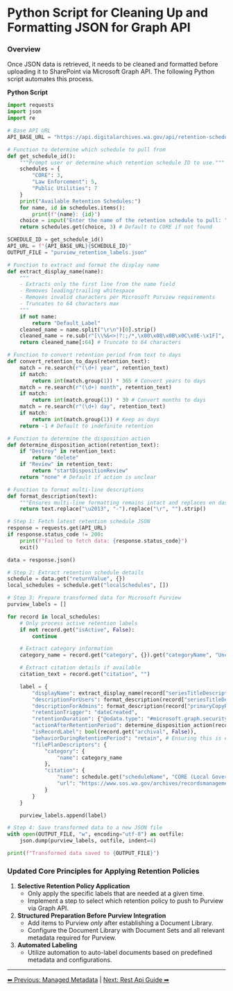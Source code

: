 <!-- description: Documentation about Python Script for Cleaning Up and Formatting JSON for Graph API for Your Organization. -->
# Python Script for Cleaning Up and Formatting JSON for Graph API

### Overview

Once JSON data is retrieved, it needs to be cleaned and formatted before uploading it to SharePoint via Microsoft Graph API. The following Python script automates this process.

**Python Script**
```python
import requests
import json
import re

# Base API URL
API_BASE_URL = "https://api.digitalarchives.wa.gov/api/retention-schedules/"

# Function to determine which schedule to pull from
def get_schedule_id():
	"""Prompt user or determine which retention schedule ID to use."""
	schedules = {
		"CORE": 3,
		"Law Enforcement": 5,
		"Public Utilities": 7
	}
	print("Available Retention Schedules:")
	for name, id in schedules.items():
		print(f"{name}: {id}")
	choice = input("Enter the name of the retention schedule to pull: ").strip()
	return schedules.get(choice, 3) # Default to CORE if not found

SCHEDULE_ID = get_schedule_id()
API_URL = f"{API_BASE_URL}{SCHEDULE_ID}"
OUTPUT_FILE = "purview_retention_labels.json"

# Function to extract and format the display name
def extract_display_name(name):
	"""
	- Extracts only the first line from the name field
	- Removes leading/trailing whitespace
	- Removes invalid characters per Microsoft Purview requirements
	- Truncates to 64 characters max
	"""
	if not name:
		return "Default_Label"
	cleaned_name = name.split("\r\n")[0].strip()
	cleaned_name = re.sub(r"[\\%&<>|?:;/*,\x00\x08\x0B\x0C\x0E-\x1F]", "", cleaned_name) # Remove invalid characters
	return cleaned_name[:64] # Truncate to 64 characters

# Function to convert retention period from text to days
def convert_retention_to_days(retention_text):
	match = re.search(r"(\d+) year", retention_text)
	if match:
		return int(match.group(1)) * 365 # Convert years to days
	match = re.search(r"(\d+) month", retention_text)
	if match:
		return int(match.group(1)) * 30 # Convert months to days
	match = re.search(r"(\d+) day", retention_text)
	if match:
		return int(match.group(1)) # Keep as days
	return -1 # Default to indefinite retention

# Function to determine the disposition action
def determine_disposition_action(retention_text):
	if "Destroy" in retention_text:
		return "delete"
	if "Review" in retention_text:
		return "startDispositionReview"
	return "none" # Default if action is unclear

# Function to format multi-line descriptions
def format_description(text):
	"""Ensures multi-line formatting remains intact and replaces en dashes"""
	return text.replace("\u2013", "-").replace("\r", "").strip()

# Step 1: Fetch latest retention schedule JSON
response = requests.get(API_URL)
if response.status_code != 200:
	print(f"Failed to fetch data: {response.status_code}")
	exit()

data = response.json()

# Step 2: Extract retention schedule details
schedule = data.get("returnValue", {})
local_schedules = schedule.get("localSchedules", [])

# Step 3: Prepare transformed data for Microsoft Purview
purview_labels = []

for record in local_schedules:
	# Only process active retention labels
	if not record.get("isActive", False):
		continue

	# Extract category information
	category_name = record.get("category", {}).get("categoryName", "Uncategorized")

	# Extract citation details if available
	citation_text = record.get("citation", "")

	label = {
		"displayName": extract_display_name(record["seriesTitleDescription"]),
		"descriptionForUsers": format_description(record["seriesTitleDescription"]),
		"descriptionForAdmins": format_description(record["primaryCopyRetention"]),
		"retentionTrigger": "dateCreated",
		"retentionDuration": {"@odata.type": "#microsoft.graph.security.retentionDurationInDays", "days": convert_retention_to_days(record["primaryCopyRetention"])},
		"actionAfterRetentionPeriod": determine_disposition_action(record["primaryCopyRetention"]),
		"isRecordLabel": bool(record.get("archival", False)),
		"behaviorDuringRetentionPeriod": "retain", # Ensuring this is explicitly defined
		"filePlanDescriptors": {
			"category": {
				"name": category_name
			},
			"citation": {
				"name": schedule.get("scheduleName", "CORE (Local Government Common Records Retention Schedule)"),
				"url": "https://www.sos.wa.gov/archives/recordsmanagement/local-government-records-retention-schedules---alphabetical-list.aspx"
			}
		}
	}

	purview_labels.append(label)

# Step 4: Save transformed data to a new JSON file
with open(OUTPUT_FILE, "w", encoding="utf-8") as outfile:
	json.dump(purview_labels, outfile, indent=4)

print(f"Transformed data saved to {OUTPUT_FILE}")
```

### Updated Core Principles for Applying Retention Policies

1. **Selective Retention Policy Application**
    - Only apply the specific labels that are needed at a given time.
    - Implement a step to select which retention policy to push to Purview via Graph API.
2. **Structured Preparation Before Purview Integration**
    - Add items to Purview _only_ after establishing a Document Library.
    - Configure the Document Library with Document Sets and all relevant metadata required for Purview.
3. **Automated Labeling**
    - Utilize automation to auto-label documents based on predefined metadata and configurations.


---

[⬅ Previous: Managed Metadata](managed-metadata.md) | [Next: Rest Api Guide ➡](rest-api-guide.md)